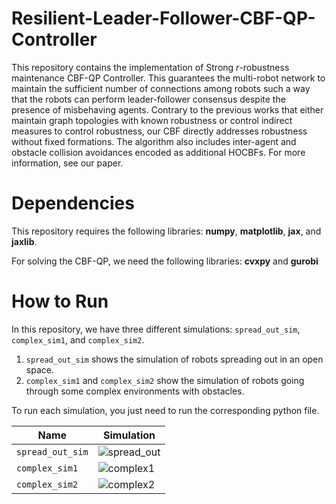# Resilient-Leader-Follower-CBF-QP-Controller

This repository contains the implementation of Strong $r$-robustness maintenance CBF-QP Controller. This guarantees the multi-robot network to maintain the sufficient number of connections among robots such a way that the robots can perform leader-follower consensus despite the presence of misbehaving agents. Contrary to the previous works that either maintain graph topologies with known robustness or control indirect measures to control robustness, our CBF directly addresses robustness without fixed formations. The algorithm also includes inter-agent and obstacle collision avoidances encoded as additional HOCBFs. For more information, see our paper.


# Dependencies
This repository requires the following libraries: **numpy**, **matplotlib**, **jax**, and **jaxlib**.

For solving the CBF-QP, we need the following libraries: **cvxpy** and **gurobi**

# How to Run
In this repository, we have three different simulations: `spread_out_sim`, `complex_sim1`, and `complex_sim2`.
1) `spread_out_sim` shows the simulation of robots spreading out in an open space.
2) `complex_sim1` and `complex_sim2` show the simulation of robots going through some complex environments with obstacles.
   
To run each simulation, you just need to run the corresponding python file. 

|Name |Simulation|
| -----------------| ------------------|
| `spread_out_sim` | ![spread_out](https://github.com/user-attachments/assets/ddd7d555-b7ff-4532-a9d6-981a93473c33)|
| `complex_sim1`   | ![complex1](https://github.com/user-attachments/assets/523627f3-56a5-43f5-bf99-92539215da26)|
| `complex_sim2`   |![complex2](https://github.com/user-attachments/assets/281d881e-0c69-4457-b790-d3c3cde4077a)|






